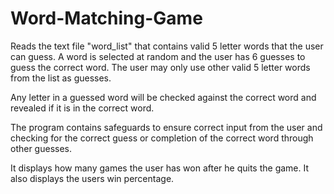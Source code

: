 # Word-Matching-Game

Reads the text file "word_list" that contains valid 5 letter words that the user can guess. A word is selected at random and the user has 6 guesses to guess the correct word. The user may only use other valid 5 letter words from the list as guesses. 

Any letter in a guessed word will be checked against the correct word and revealed if it is in the correct word.

The program contains safeguards to ensure correct input from the user and checking for the correct guess or completion of the correct word through other guesses.

It displays how many games the user has won after he quits the game. It also displays the users win percentage.
